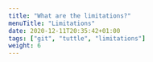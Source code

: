 ```yaml
---
title: "What are the limitations?"
menuTitle: "Limitations"
date: 2020-12-11T20:35:42+01:00
tags: ["git", "tuttle", "limitations"]
weight: 6
---
```


